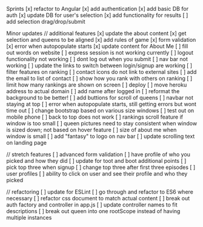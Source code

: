 Sprints
[x] refactor to Angular
[x] add authentication
[x] add basic DB for auth
[x] update DB for user's selection
[x] add functionality for results
[ ] add selection drag/drop/submit

Minor updates
// additional features
[x] update the about content
[x] get selection and queens to be aligned
[x] add rules of game
[x] form validation
[x] error when autopopulate starts
[x] update content for About Me
[ ] fill out words on website
[ ] express session is not working currently
[ ] logout functionality not working
[ ] dont log out when you submit
[ ] nav bar not working
[ ] update the links to switch between login/signup are working
[ ] filter features on ranking
[ ] contact icons do not link to external sites
[ ] add the email to list of contact
[ ] show how you rank with others on ranking
[ ] limit how many rankings are shown on screen
[ ] deploy
[ ] move heroku address to actual domain
[ ] add name after logged in
[ ] reformat the background to be better!
[ ] add buttions for scroll of queens
[ ] navbar not staying at top
[ ] error when autopopulate starts, still getting errors but wont time out
[ ] change bootstrap based on various size windows
[ ] test out on mobile phone
[ ] back to top does not work
[ ] rankings scroll feature if window is too small
[ ] queen pictures need to stay consistent when window is sized down; not based on hover feature
[ ] size of about me when window is small
[ ] add "fantasy" to logo on nav bar
[ ] update scrolling text on landing page

// stretch features
[ ] advanced form validation
[ ] have profile of who you picked and how they did
[ ] update for toot and boot additional points
[ ] pick top three when signup
[ ] change top three after first three episodes
[ ] user profiles
[ ] ability to click on user and see their profile and who they picked

// refactoring
[ ] update for ESLint
[ ] go through and refactor to ES6 where necessary
[ ] refactor css document to match actual content
[ ] break out auth factory and controller in app.js
[ ] update controller names to fit descriptions
[ ] break out queen into one rootScope instead of having multiple instances
